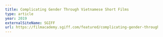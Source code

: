```yaml
---
title: Complicating Gender Through Vietnamese Short Films
type: article
year: 2019
externalSiteName: SGIFF
url: https://filmacademy.sgiff.com/featured/complicating-gender-through-vietnamese-short-films/
---
```

